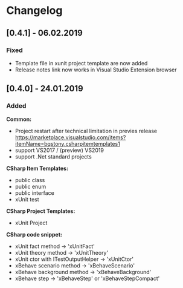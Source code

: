 # Changelog

## [0.4.1] - 06.02.2019
### Fixed
- Template file in xunit project template are now added
- Release notes link now works in Visual Studio Extension browser 

## [0.4.0] - 24.01.2019
### Added
**Common:**
- Project restart after technical limitation in previes release https://marketplace.visualstudio.com/items?itemName=bqstony.csharpitemtemplates1
- support VS2017 / (preview) VS2019
- support .Net standard projects

**CSharp Item Templates:**
- public class
- public enum
- public interface
- xUnit test

**CSharp Project Templates:**
- xUnit Project

**CSharp code snippet:**
- xUnit fact method -> 'xUnitFact'
- xUnit theory method -> 'xUnitTheory'
- xUnit ctor with ITestOutputHelper -> 'xUnitCtor'
- xBehave scenario method -> 'xBehaveScenario'
- xBehave background method -> 'xBehaveBackground'
- xBehave step -> 'xBehaveStep' or 'xBehaveStepCompact'
